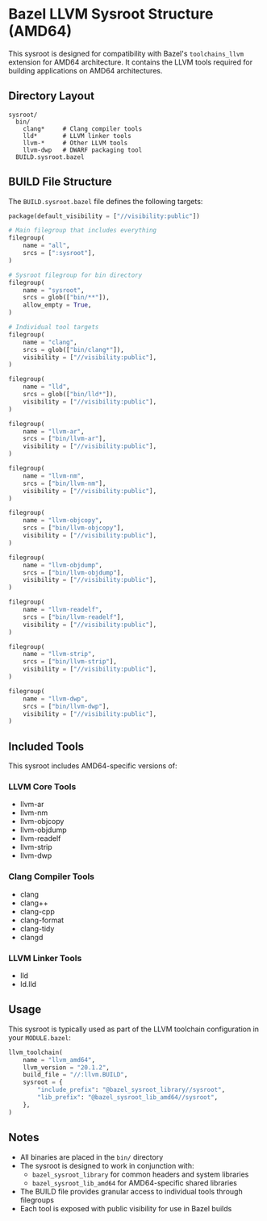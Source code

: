 # Bazel LLVM Sysroot Structure (AMD64)

This sysroot is designed for compatibility with Bazel's `toolchains_llvm` extension for AMD64 architecture. It contains the LLVM tools required for building applications on AMD64 architectures.

## Directory Layout

```
sysroot/
  bin/
    clang*     # Clang compiler tools
    lld*       # LLVM linker tools
    llvm-*     # Other LLVM tools
    llvm-dwp   # DWARF packaging tool
  BUILD.sysroot.bazel
```

## BUILD File Structure

The `BUILD.sysroot.bazel` file defines the following targets:

```python
package(default_visibility = ["//visibility:public"])

# Main filegroup that includes everything
filegroup(
    name = "all",
    srcs = [":sysroot"],
)

# Sysroot filegroup for bin directory
filegroup(
    name = "sysroot",
    srcs = glob(["bin/**"]),
    allow_empty = True,
)

# Individual tool targets
filegroup(
    name = "clang",
    srcs = glob(["bin/clang*"]),
    visibility = ["//visibility:public"],
)

filegroup(
    name = "lld",
    srcs = glob(["bin/lld*"]),
    visibility = ["//visibility:public"],
)

filegroup(
    name = "llvm-ar",
    srcs = ["bin/llvm-ar"],
    visibility = ["//visibility:public"],
)

filegroup(
    name = "llvm-nm",
    srcs = ["bin/llvm-nm"],
    visibility = ["//visibility:public"],
)

filegroup(
    name = "llvm-objcopy",
    srcs = ["bin/llvm-objcopy"],
    visibility = ["//visibility:public"],
)

filegroup(
    name = "llvm-objdump",
    srcs = ["bin/llvm-objdump"],
    visibility = ["//visibility:public"],
)

filegroup(
    name = "llvm-readelf",
    srcs = ["bin/llvm-readelf"],
    visibility = ["//visibility:public"],
)

filegroup(
    name = "llvm-strip",
    srcs = ["bin/llvm-strip"],
    visibility = ["//visibility:public"],
)

filegroup(
    name = "llvm-dwp",
    srcs = ["bin/llvm-dwp"],
    visibility = ["//visibility:public"],
)
```

## Included Tools

This sysroot includes AMD64-specific versions of:

### LLVM Core Tools
- llvm-ar
- llvm-nm
- llvm-objcopy
- llvm-objdump
- llvm-readelf
- llvm-strip
- llvm-dwp

### Clang Compiler Tools
- clang
- clang++
- clang-cpp
- clang-format
- clang-tidy
- clangd

### LLVM Linker Tools
- lld
- ld.lld

## Usage

This sysroot is typically used as part of the LLVM toolchain configuration in your `MODULE.bazel`:

```python
llvm_toolchain(
    name = "llvm_amd64",
    llvm_version = "20.1.2",
    build_file = "//:llvm.BUILD",
    sysroot = {
        "include_prefix": "@bazel_sysroot_library//sysroot",
        "lib_prefix": "@bazel_sysroot_lib_amd64//sysroot",
    },
)
```

## Notes

- All binaries are placed in the `bin/` directory
- The sysroot is designed to work in conjunction with:
  - `bazel_sysroot_library` for common headers and system libraries
  - `bazel_sysroot_lib_amd64` for AMD64-specific shared libraries
- The BUILD file provides granular access to individual tools through filegroups
- Each tool is exposed with public visibility for use in Bazel builds